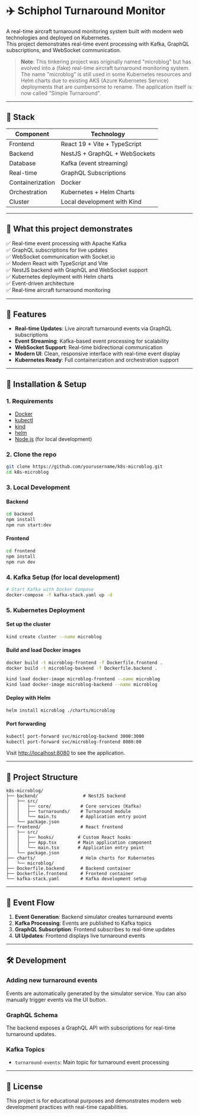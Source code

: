 # ✈️ Schiphol Turnaround Monitor

A real-time aircraft turnaround monitoring system built with modern web technologies and deployed on Kubernetes.  
This project demonstrates real-time event processing with Kafka, GraphQL subscriptions, and WebSocket communication.

> **Note**: This tinkering project was originally named "microblog" but has evolved into a (fake) real-time aircraft turnaround monitoring system. The name "microblog" is still used in some Kubernetes resources and Helm charts due to existing AKS (Azure Kubernetes Service) deployments that are cumbersome to rename. The application itself is now called "Simple Turnaround".

---

## 🔧 Stack

| Component        | Technology                    |
| ---------------- | ----------------------------- |
| Frontend         | React 19 + Vite + TypeScript  |
| Backend          | NestJS + GraphQL + WebSockets |
| Database         | Kafka (event streaming)       |
| Real-time        | GraphQL Subscriptions         |
| Containerization | Docker                        |
| Orchestration    | Kubernetes + Helm Charts      |
| Cluster          | Local development with Kind   |

---

## 🎯 What this project demonstrates

✅ Real-time event processing with Apache Kafka  
✅ GraphQL subscriptions for live updates  
✅ WebSocket communication with Socket.io  
✅ Modern React with TypeScript and Vite  
✅ NestJS backend with GraphQL and WebSocket support  
✅ Kubernetes deployment with Helm charts  
✅ Event-driven architecture  
✅ Real-time aircraft turnaround monitoring

---

## 🚀 Features

- **Real-time Updates**: Live aircraft turnaround events via GraphQL subscriptions
- **Event Streaming**: Kafka-based event processing for scalability
- **WebSocket Support**: Real-time bidirectional communication
- **Modern UI**: Clean, responsive interface with real-time event display
- **Kubernetes Ready**: Full containerization and orchestration support

---

## 🚀 Installation & Setup

### 1. Requirements

- [Docker](https://www.docker.com/)
- [kubectl](https://kubernetes.io/docs/tasks/tools/)
- [kind](https://kind.sigs.k8s.io/docs/user/quick-start/)
- [helm](https://helm.sh/)
- [Node.js](https://nodejs.org/) (for local development)

### 2. Clone the repo

```bash
git clone https://github.com/yourusername/k8s-microblog.git
cd k8s-microblog
```

### 3. Local Development

#### Backend

```bash
cd backend
npm install
npm run start:dev
```

#### Frontend

```bash
cd frontend
npm install
npm run dev
```

### 4. Kafka Setup (for local development)

```bash
# Start Kafka with Docker Compose
docker-compose -f kafka-stack.yaml up -d
```

### 5. Kubernetes Deployment

#### Set up the cluster

```bash
kind create cluster --name microblog
```

#### Build and load Docker images

```bash
docker build -t microblog-frontend -f Dockerfile.frontend .
docker build -t microblog-backend -f Dockerfile.backend .

kind load docker-image microblog-frontend --name microblog
kind load docker-image microblog-backend --name microblog
```

#### Deploy with Helm

```bash
helm install microblog ./charts/microblog
```

#### Port forwarding

```bash
kubectl port-forward svc/microblog-backend 3000:3000
kubectl port-forward svc/microblog-frontend 8080:80
```

Visit [http://localhost:8080](http://localhost:8080) to see the application.

---

## 📁 Project Structure

```
k8s-microblog/
├── backend/                 # NestJS backend
│   ├── src/
│   │   ├── core/           # Core services (Kafka)
│   │   ├── turnarounds/    # Turnaround module
│   │   └── main.ts         # Application entry point
│   └── package.json
├── frontend/               # React frontend
│   ├── src/
│   │   ├── hooks/         # Custom React hooks
│   │   ├── App.tsx        # Main application component
│   │   └── main.tsx       # Application entry point
│   └── package.json
├── charts/                 # Helm charts for Kubernetes
│   └── microblog/
├── Dockerfile.backend      # Backend container
├── Dockerfile.frontend     # Frontend container
└── kafka-stack.yaml        # Kafka development setup
```

---

## 🔄 Event Flow

1. **Event Generation**: Backend simulator creates turnaround events
2. **Kafka Processing**: Events are published to Kafka topics
3. **GraphQL Subscription**: Frontend subscribes to real-time updates
4. **UI Updates**: Frontend displays live turnaround events

---

## 🛠 Development

### Adding new turnaround events

Events are automatically generated by the simulator service. You can also manually trigger events via the UI button.

### GraphQL Schema

The backend exposes a GraphQL API with subscriptions for real-time turnaround updates.

### Kafka Topics

- `turnaround-events`: Main topic for turnaround event processing

---

## 📝 License

This project is for educational purposes and demonstrates modern web development practices with real-time capabilities.
